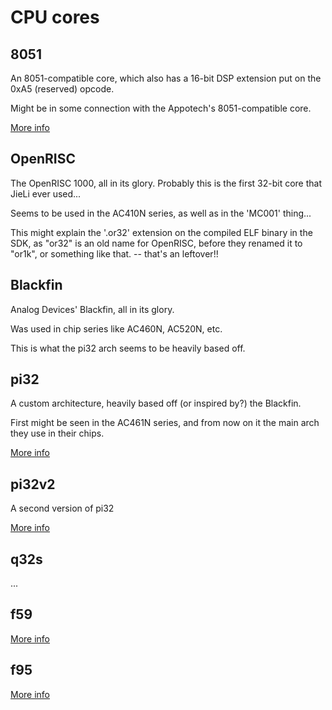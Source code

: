 # CPU cores

## 8051

An 8051-compatible core, which also has a 16-bit DSP extension put on the 0xA5 (reserved) opcode.

Might be in some connection with the Appotech's 8051-compatible core.

[More info](8051.md)

## OpenRISC

The OpenRISC 1000, all in its glory.
Probably this is the first 32-bit core that JieLi ever used...

Seems to be used in the AC410N series, as well as in the 'MC001' thing...

This might explain the '.or32' extension on the compiled ELF binary in the SDK, as "or32" is an old name for OpenRISC,
before they renamed it to "or1k", or something like that. -- that's an leftover!!

## Blackfin

Analog Devices' Blackfin, all in its glory.

Was used in chip series like AC460N, AC520N, etc.

This is what the pi32 arch seems to be heavily based off.

## pi32

A custom architecture, heavily based off (or inspired by?) the Blackfin.

First might be seen in the AC461N series, and from now on it the main arch they use in their chips.

[More info](pi32.md)

## pi32v2

A second version of pi32

[More info](pi32v2.md)

## q32s

...

## f59

[More info](f59.md)

## f95

[More info](f95.md)
